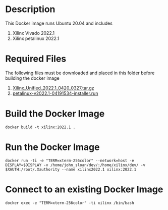 # Description
This Docker image runs Ubuntu 20.04 and includes
1. Xilinx Vivado 2022.1
2. Xilinx petalinux 2022.1

# Required Files
The following files must be downloaded and placed in this folder before building the docker image
1. [Xilinx_Unified_2022.1_0420_0327.tar.gz](https://www.xilinx.com/member/forms/download/xef.html?filename=Xilinx_Unified_2022.1_0420_0327.tar.gz)
2. [petalinux-v2022.1-04191534-installer.run](https://www.xilinx.com/member/forms/download/xef.html?filename=petalinux-v2022.1-04191534-installer.run)

# Build the Docker Image
```
docker build -t xilinx:2022.1 .
```

# Run the Docker Image
```
docker run -ti -e "TERM=xterm-256color" --network=host -e DISPLAY=$DISPLAY -v /home/john_sloan/dev/:/home/xilinx/dev/ -v $XAUTH:/root/.Xauthority --name xilinx2022.1 xilinx:2022.1
```

# Connect to an existing Docker Image
```
docker exec -e "TERM=xterm-256color" -ti xilinx /bin/bash
```
